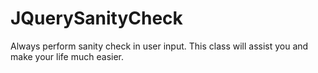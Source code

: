 JQuerySanityCheck
=================

Always perform sanity check in user input. This class will assist you and make your life much easier.
